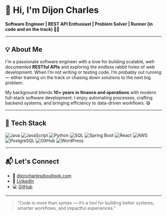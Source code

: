 
# 👋 Hi, I'm Dijon Charles

**Software Engineer | REST API Enthusiast | Problem Solver | Runner (in code and on the track) 🏃‍♂️**

---

## 💡 About Me

I'm a passionate software engineer with a love for building scalable, well-documented **RESTful APIs** and exploring the endless rabbit holes of web development. When I’m not writing or testing code, I’m probably out running — either training on the track or chasing down solutions to the next big problem.

My background blends **10+ years in finance and operations** with modern full-stack software development. I enjoy automating processes, crafting backend systems, and bringing efficiency to data-driven workflows. 😄

---

## 🔧 Tech Stack

![Java](https://img.shields.io/badge/Java-%23ED8B00.svg?style=flat&logo=java&logoColor=white) 
![JavaScript](https://img.shields.io/badge/JavaScript-%23F7DF1E.svg?style=flat&logo=javascript&logoColor=black) 
![Python](https://img.shields.io/badge/Python-%2314354C.svg?style=flat&logo=python&logoColor=white) 
![SQL](https://img.shields.io/badge/SQL-%2300748F.svg?style=flat&logo=postgresql&logoColor=white) 
![Spring Boot](https://img.shields.io/badge/Spring_Boot-%236DB33F.svg?style=flat&logo=spring&logoColor=white) 
![React](https://img.shields.io/badge/React-%2361DAFB.svg?style=flat&logo=react&logoColor=black) 
![AWS](https://img.shields.io/badge/AWS-%23FF9900.svg?style=flat&logo=amazon-aws&logoColor=white) 
![PostgreSQL](https://img.shields.io/badge/PostgreSQL-%23336791.svg?style=flat&logo=postgresql&logoColor=white) 
![GitHub](https://img.shields.io/badge/GitHub-%23121011.svg?style=flat&logo=github&logoColor=white) 
![WordPress](https://img.shields.io/badge/WordPress-%23117AC9.svg?style=flat&logo=wordpress&logoColor=white)

---

## 📬 Let's Connect

- 📧 [dijoncharles@outlook.com](mailto:dijoncharles@outlook.com)  
- 💼 [LinkedIn](https://www.linkedin.com/in/dijoncharlesv)  
- 💻 [GitHub](https://github.com/Dijon217)  
---

> "Code is more than syntax — it’s a tool for building better systems, smarter workflows, and impactful experiences."



<!--
**Dijon217/Dijon217** is a ✨ _special_ ✨ repository because its `README.md` (this file) appears on your GitHub profile.

Here are some ideas to get you started:

- 🔭 I’m currently working on ...
- 🌱 I’m currently learning ...
- 👯 I’m looking to collaborate on ...
- 🤔 I’m looking for help with ...
- 💬 Ask me about ...
- 📫 How to reach me: ...
- 😄 Pronouns: ...
- ⚡ Fun fact: ...
-->
